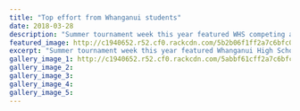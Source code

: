 ```yaml
---
title: "Top effort from Whanganui students"
date: 2018-03-28
description: "Summer tournament week this year featured WHS competing around NZ in eight different sports..."
featured_image: http://c1940652.r52.cf0.rackcdn.com/5b2b06f1ff2a7c6bfc002462/WHS-Maadi-Cup-crew-in-school-uniform-with-principal.gif
excerpt: "Summer tournament week this year featured Whanganui High School competing around New Zealand in eight different sports."
gallery_image_1: http://c1940652.r52.cf0.rackcdn.com/5abbf61cff2a7c6bfc00111a/WHS-crew-at-Rotorua-Schools-events-19-March.jpg
gallery_image_2: 
gallery_image_3: 
gallery_image_4: 
gallery_image_5: 
---
```

